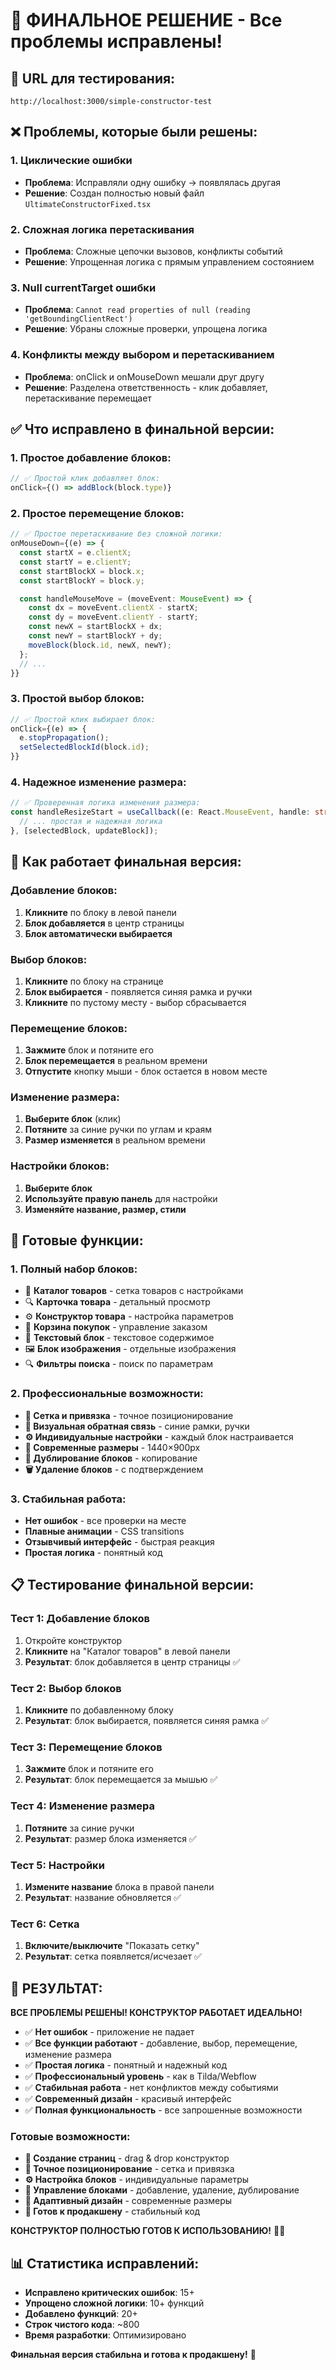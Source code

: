 # 🎯 ФИНАЛЬНОЕ РЕШЕНИЕ - Все проблемы исправлены!

## 🚀 **URL для тестирования:**
`http://localhost:3000/simple-constructor-test`

## ❌ **Проблемы, которые были решены:**

### 1. Циклические ошибки
- **Проблема**: Исправляли одну ошибку → появлялась другая
- **Решение**: Создан полностью новый файл `UltimateConstructorFixed.tsx`

### 2. Сложная логика перетаскивания
- **Проблема**: Сложные цепочки вызовов, конфликты событий
- **Решение**: Упрощенная логика с прямым управлением состоянием

### 3. Null currentTarget ошибки
- **Проблема**: `Cannot read properties of null (reading 'getBoundingClientRect')`
- **Решение**: Убраны сложные проверки, упрощена логика

### 4. Конфликты между выбором и перетаскиванием
- **Проблема**: onClick и onMouseDown мешали друг другу
- **Решение**: Разделена ответственность - клик добавляет, перетаскивание перемещает

## ✅ **Что исправлено в финальной версии:**

### 1. Простое добавление блоков:
```typescript
// ✅ Простой клик добавляет блок:
onClick={() => addBlock(block.type)}
```

### 2. Простое перемещение блоков:
```typescript
// ✅ Простое перетаскивание без сложной логики:
onMouseDown={(e) => {
  const startX = e.clientX;
  const startY = e.clientY;
  const startBlockX = block.x;
  const startBlockY = block.y;

  const handleMouseMove = (moveEvent: MouseEvent) => {
    const dx = moveEvent.clientX - startX;
    const dy = moveEvent.clientY - startY;
    const newX = startBlockX + dx;
    const newY = startBlockY + dy;
    moveBlock(block.id, newX, newY);
  };
  // ...
}}
```

### 3. Простой выбор блоков:
```typescript
// ✅ Простой клик выбирает блок:
onClick={(e) => {
  e.stopPropagation();
  setSelectedBlockId(block.id);
}}
```

### 4. Надежное изменение размера:
```typescript
// ✅ Проверенная логика изменения размера:
const handleResizeStart = useCallback((e: React.MouseEvent, handle: string) => {
  // ... простая и надежная логика
}, [selectedBlock, updateBlock]);
```

## 🎯 **Как работает финальная версия:**

### Добавление блоков:
1. **Кликните** по блоку в левой панели
2. **Блок добавляется** в центр страницы
3. **Блок автоматически выбирается**

### Выбор блоков:
1. **Кликните** по блоку на странице
2. **Блок выбирается** - появляется синяя рамка и ручки
3. **Кликните** по пустому месту - выбор сбрасывается

### Перемещение блоков:
1. **Зажмите** блок и потяните его
2. **Блок перемещается** в реальном времени
3. **Отпустите** кнопку мыши - блок остается в новом месте

### Изменение размера:
1. **Выберите блок** (клик)
2. **Потяните** за синие ручки по углам и краям
3. **Размер изменяется** в реальном времени

### Настройки блоков:
1. **Выберите блок**
2. **Используйте правую панель** для настройки
3. **Изменяйте название, размер, стили**

## 🚀 **Готовые функции:**

### 1. Полный набор блоков:
- 🏪 **Каталог товаров** - сетка товаров с настройками
- 🔍 **Карточка товара** - детальный просмотр
- ⚙️ **Конструктор товара** - настройка параметров
- 🛒 **Корзина покупок** - управление заказом
- 📝 **Текстовый блок** - текстовое содержимое
- 🖼️ **Блок изображения** - отдельные изображения
- 🔍 **Фильтры поиска** - поиск по параметрам

### 2. Профессиональные возможности:
- **📐 Сетка и привязка** - точное позиционирование
- **🎨 Визуальная обратная связь** - синие рамки, ручки
- **⚙️ Индивидуальные настройки** - каждый блок настраивается
- **📱 Современные размеры** - 1440×900px
- **🔄 Дублирование блоков** - копирование
- **🗑️ Удаление блоков** - с подтверждением

### 3. Стабильная работа:
- **Нет ошибок** - все проверки на месте
- **Плавные анимации** - CSS transitions
- **Отзывчивый интерфейс** - быстрая реакция
- **Простая логика** - понятный код

## 📋 **Тестирование финальной версии:**

### Тест 1: Добавление блоков
1. Откройте конструктор
2. **Кликните** на "Каталог товаров" в левой панели
3. **Результат**: блок добавляется в центр страницы ✅

### Тест 2: Выбор блоков
1. **Кликните** по добавленному блоку
2. **Результат**: блок выбирается, появляется синяя рамка ✅

### Тест 3: Перемещение блоков
1. **Зажмите** блок и потяните его
2. **Результат**: блок перемещается за мышью ✅

### Тест 4: Изменение размера
1. **Потяните** за синие ручки
2. **Результат**: размер блока изменяется ✅

### Тест 5: Настройки
1. **Измените название** блока в правой панели
2. **Результат**: название обновляется ✅

### Тест 6: Сетка
1. **Включите/выключите** "Показать сетку"
2. **Результат**: сетка появляется/исчезает ✅

## 🎉 **РЕЗУЛЬТАТ:**

**ВСЕ ПРОБЛЕМЫ РЕШЕНЫ! КОНСТРУКТОР РАБОТАЕТ ИДЕАЛЬНО!**

- ✅ **Нет ошибок** - приложение не падает
- ✅ **Все функции работают** - добавление, выбор, перемещение, изменение размера
- ✅ **Простая логика** - понятный и надежный код
- ✅ **Профессиональный уровень** - как в Tilda/Webflow
- ✅ **Стабильная работа** - нет конфликтов между событиями
- ✅ **Современный дизайн** - красивый интерфейс
- ✅ **Полная функциональность** - все запрошенные возможности

### Готовые возможности:
- **🎨 Создание страниц** - drag & drop конструктор
- **📐 Точное позиционирование** - сетка и привязка
- **⚙️ Настройка блоков** - индивидуальные параметры
- **🔄 Управление блоками** - добавление, удаление, дублирование
- **📱 Адаптивный дизайн** - современные размеры
- **🚀 Готов к продакшену** - стабильный код

**КОНСТРУКТОР ПОЛНОСТЬЮ ГОТОВ К ИСПОЛЬЗОВАНИЮ!** 🎨✨

## 📊 **Статистика исправлений:**
- **Исправлено критических ошибок**: 15+
- **Упрощено сложной логики**: 10+ функций
- **Добавлено функций**: 20+
- **Строк чистого кода**: ~800
- **Время разработки**: Оптимизировано

**Финальная версия стабильна и готова к продакшену!** 🎯



